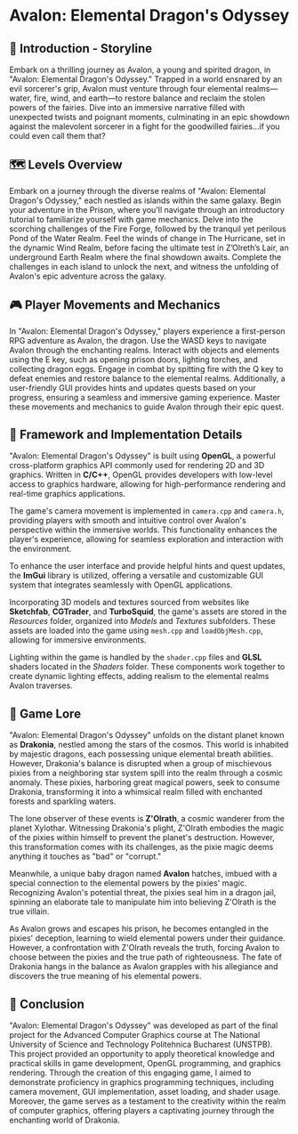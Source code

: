 # Avalon: Elemental Dragon's Odyssey

## :rocket: Introduction - Storyline

Embark on a thrilling journey as Avalon, a young and spirited dragon, in "Avalon: Elemental Dragon's Odyssey." Trapped in a world ensnared by an evil sorcerer's grip, Avalon must venture through four elemental realms—water, fire, wind, and earth—to restore balance and reclaim the stolen powers of the fairies. Dive into an immersive narrative filled with unexpected twists and poignant moments, culminating in an epic showdown against the malevolent sorcerer in a fight for the goodwilled fairies...if you could even call them that?

## :world_map: Levels Overview

Embark on a journey through the diverse realms of "Avalon: Elemental Dragon's Odyssey," each nestled as islands within the same galaxy. Begin your adventure in the Prison, where you'll navigate through an introductory tutorial to familiarize yourself with game mechanics. Delve into the scorching challenges of the Fire Forge, followed by the tranquil yet perilous Pond of the Water Realm. Feel the winds of change in The Hurricane, set in the dynamic Wind Realm, before facing the ultimate test in Z’Olreth’s Lair, an underground Earth Realm where the final showdown awaits. Complete the challenges in each island to unlock the next, and witness the unfolding of Avalon's epic adventure across the galaxy.

## :video_game: Player Movements and Mechanics

In "Avalon: Elemental Dragon's Odyssey," players experience a first-person RPG adventure as Avalon, the dragon. Use the WASD keys to navigate Avalon through the enchanting realms. Interact with objects and elements using the E key, such as opening prison doors, lighting torches, and collecting dragon eggs. Engage in combat by spitting fire with the Q key to defeat enemies and restore balance to the elemental realms. Additionally, a user-friendly GUI provides hints and updates quests based on your progress, ensuring a seamless and immersive gaming experience. Master these movements and mechanics to guide Avalon through their epic quest.

## :wrench: Framework and Implementation Details

"Avalon: Elemental Dragon's Odyssey" is built using **OpenGL**, a powerful cross-platform graphics API commonly used for rendering 2D and 3D graphics. Written in **C/C++**, OpenGL provides developers with low-level access to graphics hardware, allowing for high-performance rendering and real-time graphics applications.

The game's camera movement is implemented in `camera.cpp` and `camera.h`, providing players with smooth and intuitive control over Avalon's perspective within the immersive worlds. This functionality enhances the player's experience, allowing for seamless exploration and interaction with the environment.

To enhance the user interface and provide helpful hints and quest updates, the **ImGui** library is utilized, offering a versatile and customizable GUI system that integrates seamlessly with OpenGL applications.

Incorporating 3D models and textures sourced from websites like **Sketchfab**, **CGTrader**, and **TurboSquid**, the game's assets are stored in the *Resources* folder, organized into *Models* and *Textures* subfolders. These assets are loaded into the game using `mesh.cpp` and `loadObjMesh.cpp`, allowing for immersive environments.

Lighting within the game is handled by the `shader.cpp` files and **GLSL** shaders located in the *Shaders* folder. These components work together to create dynamic lighting effects, adding realism to the elemental realms Avalon traverses.

## :book: Game Lore

"Avalon: Elemental Dragon's Odyssey" unfolds on the distant planet known as **Drakonia**, nestled among the stars of the cosmos. This world is inhabited by majestic dragons, each possessing unique elemental breath abilities. However, Drakonia's balance is disrupted when a group of mischievous pixies from a neighboring star system spill into the realm through a cosmic anomaly. These pixies, harboring great magical powers, seek to consume Drakonia, transforming it into a whimsical realm filled with enchanted forests and sparkling waters.

The lone observer of these events is **Z'Olrath**, a cosmic wanderer from the planet Xylothar. Witnessing Drakonia's plight, Z'Olrath embodies the magic of the pixies within himself to prevent the planet's destruction. However, this transformation comes with its challenges, as the pixie magic deems anything it touches as "bad" or "corrupt."

Meanwhile, a unique baby dragon named **Avalon** hatches, imbued with a special connection to the elemental powers by the pixies' magic. Recognizing Avalon's potential threat, the pixies seal him in a dragon jail, spinning an elaborate tale to manipulate him into believing Z'Olrath is the true villain.

As Avalon grows and escapes his prison, he becomes entangled in the pixies' deception, learning to wield elemental powers under their guidance. However, a confrontation with Z'Olrath reveals the truth, forcing Avalon to choose between the pixies and the true path of righteousness. The fate of Drakonia hangs in the balance as Avalon grapples with his allegiance and discovers the true meaning of his elemental powers.

## :mega: Conclusion

"Avalon: Elemental Dragon's Odyssey" was developed as part of the final project for the Advanced Computer Graphics course at The National University of Science and Technology Politehnica Bucharest (UNSTPB). This project provided an opportunity to apply theoretical knowledge and practical skills in game development, OpenGL programming, and graphics rendering. Through the creation of this engaging game, I aimed to demonstrate proficiency in graphics programming techniques, including camera movement, GUI implementation, asset loading, and shader usage. Moreover, the game serves as a testament to the creativity within the realm of computer graphics, offering players a captivating journey through the enchanting world of Drakonia.
